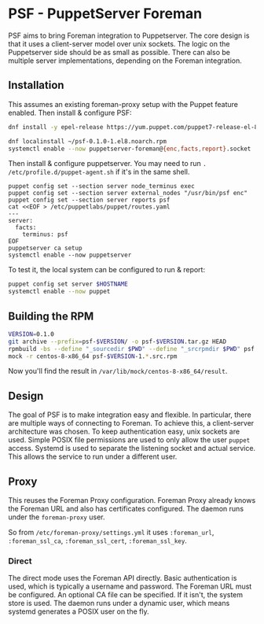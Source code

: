 # PSF - PuppetServer Foreman

PSF aims to bring Foreman integration to Puppetserver. The core design is that it uses a client-server model over unix sockets. The logic on the Puppetserver side should be as small as possible. There can also be multiple server implementations, depending on the Foreman integration.

## Installation

This assumes an existing foreman-proxy setup with the Puppet feature enabled. Then install & configure PSF:

```bash
dnf install -y epel-release https://yum.puppet.com/puppet7-release-el-8.noarch.rpm

dnf localinstall ~/psf-0.1.0-1.el8.noarch.rpm
systemctl enable --now puppetserver-foreman@{enc,facts,report}.socket
```

Then install & configure puppetserver. You may need to run `. /etc/profile.d/puppet-agent.sh` if it's in the same shell.

```
puppet config set --section server node_terminus exec
puppet config set --section server external_nodes "/usr/bin/psf enc"
puppet config set --section server reports psf
cat <<EOF > /etc/puppetlabs/puppet/routes.yaml
---
server:
  facts:
    terminus: psf
EOF
puppetserver ca setup
systemctl enable --now puppetserver
```

To test it, the local system can be configured to run & report:

```bash
puppet config set server $HOSTNAME
systemctl enable --now puppet
```

## Building the RPM

```bash
VERSION=0.1.0
git archive --prefix=psf-$VERSION/ -o psf-$VERSION.tar.gz HEAD
rpmbuild -bs --define "_sourcedir $PWD" --define "_srcrpmdir $PWD" psf.spec
mock -r centos-8-x86_64 psf-$VERSION-1.*.src.rpm
```

Now you'll find the result in `/var/lib/mock/centos-8-x86_64/result`.

## Design

The goal of PSF is to make integration easy and flexible. In particular, there are multiple ways of connecting to Foreman. To achieve this, a client-server architecture was chosen. To keep authentication easy, unix sockets are used. Simple POSIX file permissions are used to only allow the user `puppet` access. Systemd is used to separate the listening socket and actual service. This allows the service to run under a different user.

## Proxy

This reuses the Foreman Proxy configuration. Foreman Proxy already knows the Foreman URL and also has certificates configured. The daemon runs under the `foreman-proxy` user.

So from `/etc/foreman-proxy/settings.yml` it uses `:foreman_url`, `:foreman_ssl_ca`, `:foreman_ssl_cert`, `:foreman_ssl_key`.

### Direct

The direct mode uses the Foreman API directly. Basic authentication is used, which is typically a username and password. The Foreman URL must be configured. An optional CA file can be specified. If it isn't, the system store is used. The daemon runs under a dynamic user, which means systemd generates a POSIX user on the fly.
